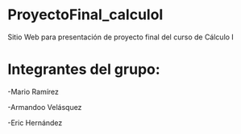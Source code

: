 # ProyectoFinal_calculoI
Sitio Web para presentación de proyecto final del curso de Cálculo I


# Integrantes del grupo: 

-Mario Ramírez

-Armandoo Velásquez

-Eric Hernández
